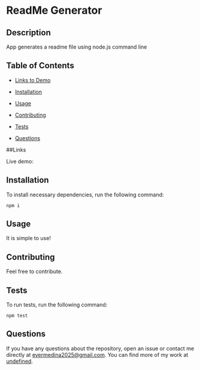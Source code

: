 # ReadMe Generator


## Description

App generates a readme file using node.js command line

## Table of Contents 
* [Links to Demo](#Links)

* [Installation](#installation)

* [Usage](#usage)

* [Contributing](#contributing)

* [Tests](#tests)

* [Questions](#questions)

##Links

Live demo: 


## Installation

To install necessary dependencies, run the following command:

```
npm i
```

## Usage

It is simple to use!



## Contributing

Feel free to contribute.

## Tests

To run tests, run the following command:

```
npm test
```

## Questions

If you have any questions about the repository, open an issue or contact me directly at evermedina2025@gmail.com. You can find more of my work at [undefined](https://github.com/undefined/).
